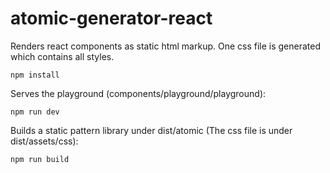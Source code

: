 # atomic-generator-react

Renders react components as static html markup. One css file is generated which contains all styles.

    npm install    
Serves the playground (components/playground/playground):

    npm run dev
Builds a static pattern library under dist/atomic (The css file is under dist/assets/css):

    npm run build


